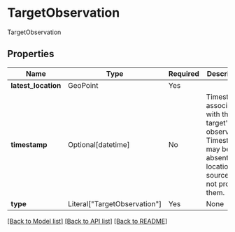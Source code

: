 # TargetObservation

TargetObservation

## Properties
| Name | Type | Required | Description |
| ------------ | ------------- | ------------- | ------------- |
**latest_location** | GeoPoint | Yes |  |
**timestamp** | Optional[datetime] | No | Timestamp associated with the target's observation. Timestamp may be absent if the location source does not provide them.  |
**type** | Literal["TargetObservation"] | Yes | None |


[[Back to Model list]](../../../../README.md#models-v1-link) [[Back to API list]](../../../../README.md#apis-v1-link) [[Back to README]](../../../../README.md)
